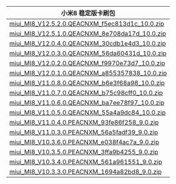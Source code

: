 | 小米8  稳定版卡刷包    |
| ---- |
| [miui_MI8_V12.5.2.0.QEACNXM_f5ec813d1c_10.0.zip](https://hugeota.d.miui.com/V12.5.2.0.QEACNXM/miui_MI8_V12.5.2.0.QEACNXM_f5ec813d1c_10.0.zip)    |
| [miui_MI8_V12.5.1.0.QEACNXM_8e708da17d_10.0.zip](https://hugeota.d.miui.com/V12.5.1.0.QEACNXM/miui_MI8_V12.5.1.0.QEACNXM_8e708da17d_10.0.zip)    |
| [miui_MI8_V12.0.4.0.QEACNXM_30cdb1e4d3_10.0.zip](https://hugeota.d.miui.com/V12.0.4.0.QEACNXM/miui_MI8_V12.0.4.0.QEACNXM_30cdb1e4d3_10.0.zip)    |
| [miui_MI8_V12.0.3.0.QEACNXM_56da60431d_10.0.zip](https://hugeota.d.miui.com/V12.0.3.0.QEACNXM/miui_MI8_V12.0.3.0.QEACNXM_56da60431d_10.0.zip)    |
| [miui_MI8_V12.0.2.0.QEACNXM_f9970e73d7_10.0.zip](https://hugeota.d.miui.com/V12.0.2.0.QEACNXM/miui_MI8_V12.0.2.0.QEACNXM_f9970e73d7_10.0.zip)    |
| [miui_MI8_V12.0.1.0.QEACNXM_a855357838_10.0.zip](https://hugeota.d.miui.com/V12.0.1.0.QEACNXM/miui_MI8_V12.0.1.0.QEACNXM_a855357838_10.0.zip)    |
| [miui_MI8_V11.0.8.0.QEACNXM_b6e3f68a98_10.0.zip](https://hugeota.d.miui.com/V11.0.8.0.QEACNXM/miui_MI8_V11.0.8.0.QEACNXM_b6e3f68a98_10.0.zip)    |
| [miui_MI8_V11.0.7.0.QEACNXM_b75c98cff0_10.0.zip](https://hugeota.d.miui.com/V11.0.7.0.QEACNXM/miui_MI8_V11.0.7.0.QEACNXM_b75c98cff0_10.0.zip)    |
| [miui_MI8_V11.0.6.0.QEACNXM_ba7ee78f97_10.0.zip](https://hugeota.d.miui.com/V11.0.6.0.QEACNXM/miui_MI8_V11.0.6.0.QEACNXM_ba7ee78f97_10.0.zip)    |
| [miui_MI8_V11.0.5.0.QEACNXM_55a4a9dc84_10.0.zip](https://hugeota.d.miui.com/V11.0.5.0.QEACNXM/miui_MI8_V11.0.5.0.QEACNXM_55a4a9dc84_10.0.zip)    |
| [miui_MI8_V11.0.4.0.PEACNXM_93fe86f258_9.0.zip](https://hugeota.d.miui.com/V11.0.4.0.PEACNXM/miui_MI8_V11.0.4.0.PEACNXM_93fe86f258_9.0.zip)    |
| [miui_MI8_V11.0.3.0.PEACNXM_56a5fadf39_9.0.zip](https://hugeota.d.miui.com/V11.0.3.0.PEACNXM/miui_MI8_V11.0.3.0.PEACNXM_56a5fadf39_9.0.zip)    |
| [miui_MI8_V10.3.6.0.PEACNXM_e038f4ac7a_9.0.zip](https://hugeota.d.miui.com/V10.3.6.0.PEACNXM/miui_MI8_V10.3.6.0.PEACNXM_e038f4ac7a_9.0.zip)    |
| [miui_MI8_V10.3.5.0.PEACNXM_3ffa9b4255_9.0.zip](https://hugeota.d.miui.com/V10.3.5.0.PEACNXM/miui_MI8_V10.3.5.0.PEACNXM_3ffa9b4255_9.0.zip)    |
| [miui_MI8_V10.3.4.0.PEACNXM_561a961551_9.0.zip](https://hugeota.d.miui.com/V10.3.4.0.PEACNXM/miui_MI8_V10.3.4.0.PEACNXM_561a961551_9.0.zip)    |
| [miui_MI8_V10.3.3.0.PEACNXM_1694a82bd8_9.0.zip](https://hugeota.d.miui.com/V10.3.3.0.PEACNXM/miui_MI8_V10.3.3.0.PEACNXM_1694a82bd8_9.0.zip)    |

